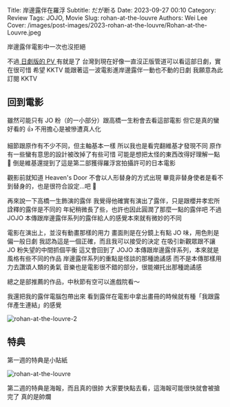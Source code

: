 Title: 岸邊露伴在羅浮
Subtitle: だが断る
Date: 2023-09-27 00:10
Category: Review
Tags: JOJO, Movie
Slug: rohan-at-the-louvre
Authors: Wei Lee
Cover: /images/post-images/2023-rohan-at-the-louvre/Rohan-at-the-Louvre.jpeg

岸邊露伴電影中一次也沒拒絕

<!--more-->

不過[ 日劇版的 PV ](https://www.youtube.com/watch?v=0R-T9ua9bIQ)有就是了
台灣到現在好像一直沒正版管道可以看這部日劇，實在很可惜
希望 KKTV 能跟著這一波電影進岸邊露伴一動也不動的日劇
我願意為此訂閱 KKTV

## 回到電影
雖然可能只有 JO 粉（的一小部分）跟高橋一生粉會去看這部電影
但它是真的蠻好看的 👍
不用擔心是被慘遭真人化

細節跟原作有不少不同，但主軸基本一樣
所以我也是看完翻維基才發現不同
原作有一些蠻有意思的設計被改掉了有些可惜
可能是想把太怪的東西改得好理解一點 🤔
倒是維基還提到了這是第二部獲得羅浮宮拍攝許可的日本電影

觀影前就知道 Heaven's Door 不會以人形替身的方式出現
畢竟非替身使者是看不到替身的，也是很符合設定...吧 👀

再來說一下高橋一生飾演的露伴
我覺得他確實有演出了露伴，只是跟櫻井孝宏所詮釋的露伴是不同的
年紀稍微長了些，也許也因此圓潤了那麼一點的露伴吧
不過 JOJO 本傳跟岸邊露伴系列的露伴給人的感覺本來就有微妙的不同

電影在演出上，並沒有動畫那樣的用力
畫面則是在分鏡上有點 JO 味，用色則是偏一般日劇
我認為這是一個正確，而且我可以接受的決定
在吸引新觀眾跟不讓 JO 粉失望的中間抓個平衡
這又會回到了 JOJO 本傳跟岸邊露伴系列，本來就是風格有些不同的作品
岸邊露伴系列的重點是怪談的那種詭譎感
而不是本傳那樣用力去讚頌人類的勇氣
音樂也是電影很不錯的部分，很能襯托出那種詭譎感

總之是部推薦的作品，中秋節有空可以進戲院看～

我還把我的露伴電腦包帶出來
看到露伴在電影中拿出畫冊的時候就有種「我跟露伴產生連結」的感覺

![rohan-at-the-louvre-2](/images/post-images/2023-rohan-at-the-louvre/Rohan-at-the-Louvre-2.jpeg)

## 特典
第一週的特典是小貼紙

![rohan-at-the-louvre](/images/post-images/2023-rohan-at-the-louvre/Rohan-at-the-Louvre.jpeg)

第二週的特典是海報，而且真的很帥
大家要快點去看，這海報可能很快就會被搶完了
真的是帥爛
